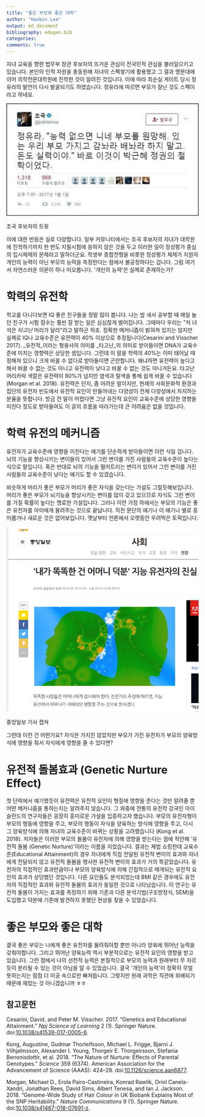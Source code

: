 ```yaml
---
title: "좋은 부모와 좋은 대학"
author: "Hanbin Lee"
output: md_document
bibliography: edugen.bib
categories: 
comments: true
---
```


자녀 교육을 향한 법무부 장관 후보자의 뜨거운 관심이 전국민적 관심을
불러일으키고 있습니다. 본인의 인적 자원을 총동원해 자녀의 스펙쌓기에
활용했고 그 결과 명문대에 이어 의학전문대학원에 진학한 것이 알려진
것입니다. 이에 따라 최순실 게이트 당시 정유라의 발언이 다시 발굴되기도
하였습니다. 정유라에 따르면 부모가 잘난 것도 스펙이라고 하네요.
<p align="center">
<img src="/assets/img/edugen/yura.png" alt="조국 후보자의 트윗" width="600" />
<p class="caption">
조국 후보자의 트윗
</p>

</p>
이에 대한 반응은 실로 다양합니다. 일부 커뮤니티에서는 조국 후보자의
자녀가 대학원에 진학하기까지 한 번도 지필시험에 응하지 않은 것을 두고
이러한 일이 정성평가 중심의 입시체제의 문제라고 말하더군요. 학생부
종합전형을 비롯한 정성평가 체제가 지원자 개인의 능력이 아닌 부모의
능력을 측정한다는 점에서 불공정하다는 겁니다. 그럼 여기서 자연스러운
의문이 하나 떠오릅니다. '개인의 능력'은 실제로 존재하는가?

학력의 유전학
=============

학교를 다니다보면 IQ 좋은 친구들을 정말 많이 봅니다. 나는 밤 새서 공부할
때 매일 놀던 친구가 시험 점수는 훨씬 잘 받는 일은 심심찮게 벌어집니다.
그때마다 우리는 "저 녀석은 *타고난* 머리가 달라"라고 말하곤 하죠. 정확한
메커니즘이 밝혀져 있지는 않지만 실제로 IQ나 교육수준은 유전력이 40%
이상으로 추정됩니다(Cesarini and Visscher 2017). \_유전적\_이라는
형용사의 의미를 \_타고난\_의 의미로 받아들이면 DNA가 교육수준에 미치는
영향력은 상당한 셈입니다. 그런데 이 말을 학력의 40%는 이미 태어날 때
정해져 있으니 크게 바꿀 수 없다로 받아들이면 곤란합니다. 왜냐하면
유전력이 높다고 해서 바꿀 수 없는 것도 아니고 유전력이 낮다고 바꿀 수
없는 것도 아니거든요. 타고난 머리카락 색깔은 유전력이 80%가 넘지만
염색과 탈색을 통해 쉽게 바꿀 수 있습니다(Morgan et al. 2018). 유전력은
단지, 좀 어려운 말이지만, 현재의 사회문화적 환경과 집단의 유전자
빈도에서 유전적 요인이 만들어내는 다양성이 전체 다양성에서 차지하는
분율을 뜻합니다. 방금 전 말이 어렵다면 그냥 유전적 요인이 교육수준에
상당한 영향을 미친다 정도로 받아들여도 이 글의 흐름을 따라가는데 큰
어려움은 없을 것입니다.

학력 유전의 메커니즘
====================

유전자가 교육수준에 영향을 미친다는 얘기를 단순하게 받아들이면 이런 식일
겁니다. 뇌의 기능을 향상시키는 변이들이 있어서 그런 변이를 가진 사람들의
교육수준이 높다는 식으로 말입니다. 혹은 반대로 뇌의 기능을 떨어트리는
변이가 있어서 그런 변이를 가진 사람들의 교육수준이 낮다는 얘기도 할 수
있겠습니다.

비슷하게 머리가 좋은 부모가 머리가 좋은 자식을 갖는다는 가설도
그럴듯해보입니다. 머리가 좋은 부모가 뇌기능을 향상시키는 변이를 많이
갖고 있으므로 자식도 그런 변이를 가질 확률이 높다는 명료한 가설입니다.
그러나 이런 가정 하에서는 부모의 기능은 좋은 유전자를 아이에게 물려주는
것으로 끝납니다. 직전 문단의 얘기나 이 얘기나 별로 흥미롭거나 새로운
것은 없어보입니다. 옛날부터 언론에서 오랫동안 우려먹은 토픽입니다.
<p align="center">
<img src="/assets/img/edugen/mother.png" alt="중앙일보 기사 캡쳐" width="778" />
<p class="caption">
중앙일보 기사 캡쳐
</p>

</p>
그런데 이런 건 어떤가요? 자식은 가지진 않았지만 부모가 가진 유전자가
부모의 양육방식에 영향을 줘서 자식에게 영향을 줄 수 있다면?

유전적 돌봄효과 (Genetic Nurture Effect)
========================================

첫 단락에서 얘기했듯이 유전력은 유전적 요인이 형질에 영향을 준다는 것만
알려줄 뿐 어떤 메커니즘을 통하는지는 알려주지 않습니다. 그 와중에 전통의
유전학 강국인 아이슬란드의 연구자들은 굉장히 흥미로운 가설을 입증하고자
했습니다. 부모의 유전자형이 부모의 행동에 영향을 주고, 부모의 행동이
자식을 양육하는 방식에 영향을 주고, 다시 그 양육방식에 의해 자녀의
교육수준이 바뀌는 상황을 고려했습니다 (Kong et al. 2018). 저자들은
이러한 부모의 돌봄이 유전자에 의해 영향을 받는다는 점에 착안해 '유전적
돌봄 (Genetic Nurture)'이라는 이름을 지었습니다. 결과는 제법 쇼킹한데
교육수준(Educational Attainment)의 경우 자녀에게 직접 전달된 유전적
변이의 효과와 자녀에게 전달되지 않고 유전적 돌봄을 행사한 유전적 변이의
효과가 거의 똑같았습니다. 유전자의 직접적인 효과만큼이나 부모의
양육방식에 의해 간접적으로 매개되는 유전적 요인의 효과가 상당했던
것입니다. 다른 요인들도 분석되었는데 BMI 같은 경우에도 유전자의 직접적인
효과와 유전적 돌봄의 효과가 동일한 것으로 나타났습니다. 이 연구는 유전적
돌봄이 가지는 효과를 측정하기 위해 기존과 다른 분석기법(구조방정식,
SEM)을 도입했고 덕분에 기존에 발견하지 못했던 현상을 찾을 수 있었습니다.

좋은 부모와 좋은 대학
=====================

결국 좋은 부모는 나에게 좋은 유전자를 물려줘야할 뿐만 아니라 양육에
뛰어난 능력을 갖춰야합니다. 그리고 뛰어난 양육능력 역시 부분적으로는
유전적 요인의 영향을 받고 있습니다. 그런 점에서 나의 선천적 능력은
본질적으로 부모의 능력과 원래부터 무 자르듯이 분리될 수 있는 것이 아님을
알 수 있었습니다. 결국 '개인의 능력'이 정확히 무얼 뜻하는지는 점점 더
미궁 속으로만 빠져듭니다. 그렇지만 원래 과학은 직관에 위배되기 때문에
재밌는 것 아니겠습니까 ㅎㅎ

참고문헌
--------

Cesarini, David, and Peter M. Visscher. 2017. “Genetics and Educational
Attainment.” *Npj Science of Learning* 2 (1). Springer Nature.
doi:[10.1038/s41539-017-0005-6](https://doi.org/10.1038/s41539-017-0005-6).

Kong, Augustine, Gudmar Thorleifsson, Michael L. Frigge, Bjarni J.
Vilhjalmsson, Alexander I. Young, Thorgeir E. Thorgeirsson, Stefania
Benonisdottir, et al. 2018. “The Nature of Nurture: Effects of Parental
Genotypes.” *Science* 359 (6374). American Association for the
Advancement of Science (AAAS): 424–28.
doi:[10.1126/science.aan6877](https://doi.org/10.1126/science.aan6877).

Morgan, Michael D., Erola Pairo-Castineira, Konrad Rawlik, Oriol
Canela-Xandri, Jonathan Rees, David Sims, Albert Tenesa, and Ian J.
Jackson. 2018. “Genome-Wide Study of Hair Colour in UK Biobank Explains
Most of the SNP Heritability.” *Nature Communications* 9 (1). Springer
Nature.
doi:[10.1038/s41467-018-07691-z](https://doi.org/10.1038/s41467-018-07691-z).
